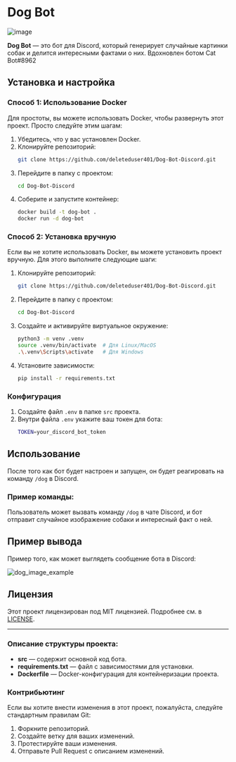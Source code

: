 # Dog Bot

![image](https://i.postimg.cc/HxjbXxQX/banner.png)

**Dog Bot** — это бот для Discord, который генерирует случайные картинки собак и делится интересными фактами о них. Вдохновлен ботом Cat Bot#8962

## Установка и настройка

### Способ 1: Использование Docker

Для простоты, вы можете использовать Docker, чтобы развернуть этот проект. Просто следуйте этим шагам:

1. Убедитесь, что у вас установлен Docker.
2. Клонируйте репозиторий:
   ```bash
   git clone https://github.com/deleteduser401/Dog-Bot-Discord.git
   ```
3. Перейдите в папку с проектом:
   ```bash
   cd Dog-Bot-Discord
   ```
4. Соберите и запустите контейнер:
   ```bash
   docker build -t dog-bot .
   docker run -d dog-bot
   ```

### Способ 2: Установка вручную

Если вы не хотите использовать Docker, вы можете установить проект вручную. Для этого выполните следующие шаги:

1. Клонируйте репозиторий:
   ```bash
   git clone https://github.com/deleteduser401/Dog-Bot-Discord.git
   ```
2. Перейдите в папку с проектом:
   ```bash
   cd Dog-Bot-Discord
   ```
3. Создайте и активируйте виртуальное окружение:
   ```bash
   python3 -m venv .venv
   source .venv/bin/activate  # Для Linux/MacOS
   .\.venv\Scripts\activate   # Для Windows
   ```
4. Установите зависимости:
   ```bash
   pip install -r requirements.txt
   ```

### Конфигурация

1. Создайте файл `.env` в папке `src` проекта.
2. Внутри файла `.env` укажите ваш токен для бота:
   ```bash
   TOKEN=your_discord_bot_token
   ```

## Использование

После того как бот будет настроен и запущен, он будет реагировать на команду `/dog` в Discord.

### Пример команды:
Пользователь может вызвать команду `/dog` в чате Discord, и бот отправит случайное изображение собаки и интересный факт о ней.

## Пример вывода

Пример того, как может выглядеть сообщение бота в Discord:

![dog_image_example](https://i.postimg.cc/44hFMygd/image.png)

## Лицензия

Этот проект лицензирован под MIT лицензией. Подробнее см. в [LICENSE](LICENSE).

---

### Описание структуры проекта:

- **src** — содержит основной код бота.
- **requirements.txt** — файл с зависимостями для установки.
- **Dockerfile** — Docker-конфигурация для контейнеризации проекта.

### Контрибьютинг

Если вы хотите внести изменения в этот проект, пожалуйста, следуйте стандартным правилам Git:

1. Форкните репозиторий.
2. Создайте ветку для ваших изменений.
3. Протестируйте ваши изменения.
4. Отправьте Pull Request с описанием изменений.
